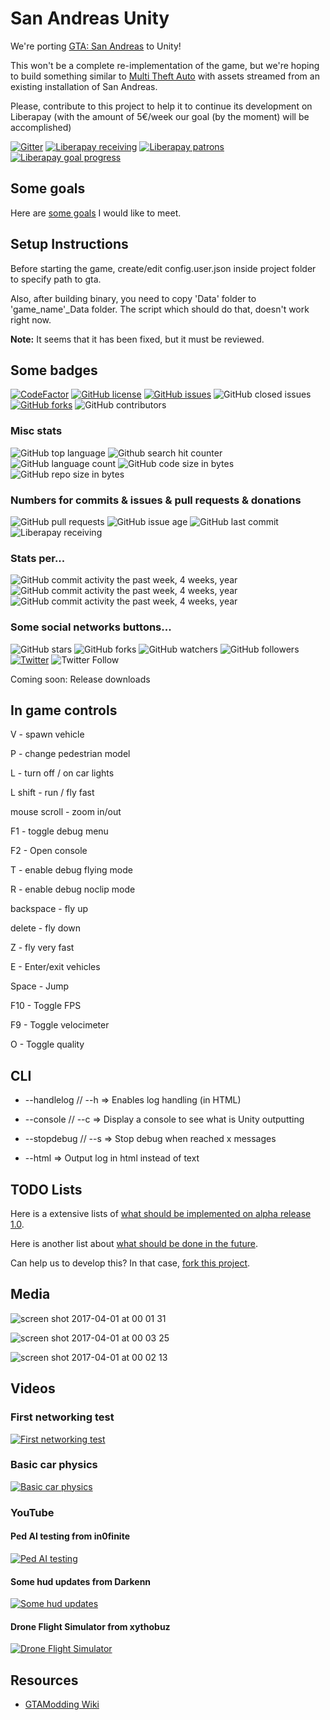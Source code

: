 # San Andreas Unity

We're porting [GTA: San Andreas](http://www.rockstargames.com/sanandreas/) to Unity!

This won't be a complete re-implementation of the game, but we're hoping to build something similar to [Multi Theft Auto](http://www.mtasa.com/) with assets streamed from an existing installation of San Andreas.

Please, contribute to this project to help it to continue its development on Liberapay (with the amount of 5€/week our goal (by the moment) will be accomplished)

[![Gitter](https://img.shields.io/gitter/room/z3nth10n/SandreasUnity.svg?style=for-the-badge)](https://gitter.im/SanAndreasUnity)  [![Liberapay receiving](https://img.shields.io/liberapay/receives/z3nth10n.svg?style=for-the-badge)](https://liberapay.com/z3nth10n/donate) [![Liberapay patrons](https://img.shields.io/liberapay/patrons/z3nth10n.svg?style=for-the-badge)](https://liberapay.com/z3nth10n/donate) [![Liberapay goal progress](https://img.shields.io/liberapay/goal/z3nth10n.svg?style=for-the-badge)](https://liberapay.com/z3nth10n/donate)

## Some goals

Here are [some goals](https://github.com/z3nth10n/SanAndreasUnity/blob/master/Infos/GOALS.md) I would like to meet.

## Setup Instructions

Before starting the game, create/edit config.user.json inside project folder to specify path to gta.

Also, after building binary, you need to copy 'Data' folder to 'game_name'_Data folder. The script which should do that, doesn't work right now.

**Note:** It seems that it has been fixed, but it must be reviewed.

## Some badges

[![CodeFactor](https://www.codefactor.io/repository/github/z3nth10n/sanandreasunity/badge/master)](https://www.codefactor.io/repository/github/z3nth10n/sanandreasunity) [![GitHub license](https://img.shields.io/github/license/z3nth10n/SanAndreasUnity.svg)](https://github.com/z3nth10n/SanAndreasUnity/blob/master/LICENSE) [![GitHub issues](https://img.shields.io/github/issues/z3nth10n/SanAndreasUnity.svg)](https://github.com/z3nth10n/SanAndreasUnity/issues) ![GitHub closed issues](https://img.shields.io/github/issues-closed-raw/z3nth10n/sanandreasunity.svg) [![GitHub forks](https://img.shields.io/github/forks/z3nth10n/SanAndreasUnity.svg)](https://github.com/z3nth10n/SanAndreasUnity/network)  ![GitHub contributors](https://img.shields.io/github/contributors/z3nth10n/sanandreasunity.svg) 

### Misc stats

![GitHub top language](https://img.shields.io/github/languages/top/z3nth10n/sanandreasunity.svg)  ![Github search hit counter](https://img.shields.io/github/search/z3nth10n/sanandreasunity/goto.svg) ![GitHub language count](https://img.shields.io/github/languages/count/z3nth10n/sanandreasunity.svg)  ![GitHub code size in bytes](https://img.shields.io/github/languages/code-size/z3nth10n/sanandreasunity.svg) ![GitHub repo size in bytes](https://img.shields.io/github/repo-size/z3nth10n/sanandreasunity.svg)

### Numbers for commits & issues & pull requests & donations

![GitHub pull requests](https://img.shields.io/github/issues-pr-raw/z3nth10n/sanandreasunity.svg) ![GitHub issue age](https://img.shields.io/github/issues/detail/age/z3nth10n/sanandreasunity/979.svg) ![GitHub last commit](https://img.shields.io/github/last-commit/z3nth10n/sanandreasunity.svg) ![Liberapay receiving](https://img.shields.io/liberapay/receives/z3nth10n.svg)

### Stats per...

![GitHub commit activity the past week, 4 weeks, year](https://img.shields.io/github/commit-activity/w/z3nth10n/sanandreasunity.svg) ![GitHub commit activity the past week, 4 weeks, year](https://img.shields.io/github/commit-activity/4w/z3nth10n/sanandreasunity.svg) ![GitHub commit activity the past week, 4 weeks, year](https://img.shields.io/github/commit-activity/y/z3nth10n/sanandreasunity.svg)

### Some social networks buttons...

![GitHub stars](https://img.shields.io/github/stars/z3nth10n/sanandreasunity.svg?style=social&label=Stars) ![GitHub forks](https://img.shields.io/github/forks/z3nth10n/sanandreasunity.svg?style=social&label=Fork) ![GitHub watchers](https://img.shields.io/github/watchers/z3nth10n/sanandreasunity.svg?style=social&label=Watch) ![GitHub followers](https://img.shields.io/github/followers/z3nth10n.svg?style=social&label=Follow) [![Twitter](https://img.shields.io/twitter/url/https/github.com/z3nth10n/SanAndreasUnity.svg?style=social)](https://twitter.com/intent/tweet?text=Look%20this%20incredible%20project!&url=https%3A%2F%2Fgithub.com%2Fz3nth10n%2FSanAndreasUnity) ![Twitter Follow](https://img.shields.io/twitter/follow/z3nth10n.svg?style=social&label=Follow)


Coming soon: Release downloads


## In game controls

V - spawn vehicle

P - change pedestrian model

L - turn off / on car lights

L shift - run / fly fast

mouse scroll - zoom in/out

F1 - toggle debug menu

F2 - Open console

T - enable debug flying mode

R - enable debug noclip mode

backspace - fly up

delete - fly down

Z - fly very fast

E - Enter/exit vehicles

Space - Jump

F10 - Toggle FPS

F9 - Toggle velocimeter

O - Toggle quality

## CLI

* --handlelog // --h => Enables log handling (in HTML)

* --console // --c => Display a console to see what is Unity outputting

* --stopdebug // --s => Stop debug when reached x messages

* --html => Output log in html instead of text

## TODO Lists

Here is a extensive lists of [what should be implemented on alpha release 1.0](https://github.com/z3nth10n/SanAndreasUnity/blob/master/Infos/WHAT'S%20ON%201.0%20ALPHA%20RELEASE.md).

Here is another list about [what should be done in the future](https://github.com/z3nth10n/SanAndreasUnity/blob/master/Infos/WHAT'S%20ON%201.0%20ALPHA%20RELEASE.md).

Can help us to develop this? In that case, [fork this project](https://github.com/z3nth10n/SanAndreasUnity/network).

## Media

![screen shot 2017-04-01 at 00 01 31](https://cloud.githubusercontent.com/assets/557828/24571347/d95f11a0-1670-11e7-9e8e-d2a511d9f929.png)

![screen shot 2017-04-01 at 00 03 25](https://cloud.githubusercontent.com/assets/557828/24571348/d964f098-1670-11e7-8759-0160dbf5bcb5.png)

![screen shot 2017-04-01 at 00 02 13](https://cloud.githubusercontent.com/assets/557828/24571349/d96b7c24-1670-11e7-997d-ae15913481f8.png)

## Videos

### First networking test

[![First networking test](http://files.facepunch.com/ziks/2015/April/12/vidthumb1.png)](http://files.facepunch.com/ziks/2015/April/12/2015-04-12-2011-02.mp4)

### Basic car physics

[![Basic car physics](http://files.facepunch.com/ziks/2015/April/12/vidthumb2.png)](http://files.facepunch.com/layla/2015/April/06/2015-04-06_04-32-12.mp4)

### YouTube

#### Ped AI testing from in0finite

[![Ped AI testing](http://img.youtube.com/vi/vkspMT_7PDQ/maxresdefault.jpg)](https://www.youtube.com/watch?v=vkspMT_7PDQ)

#### Some hud updates from Darkenn

[![Some hud updates](http://img.youtube.com/vi/tLbJCoZfyJo/maxresdefault.jpg)](https://www.youtube.com/watch?v=tLbJCoZfyJo)

#### Drone Flight Simulator from xythobuz

[![Drone Flight Simulator](http://img.youtube.com/vi/xUAy7KBpkOs/maxresdefault.jpg)](https://www.youtube.com/watch?v=xUAy7KBpkOs)

## Resources

* [GTAModding Wiki](http://www.gtamodding.com/wiki/Main_Page)

